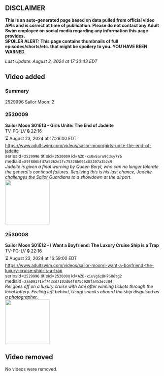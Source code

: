 ## DISCLAIMER
**This is an auto-generated page based on data pulled from official video APIs and is correct at time of publication. Please do not contact any Adult Swim employee on social media regarding any information this page provides.**  
**SPOILER ALERT: This page contains thumbnails of full episodes/shorts/etc. that might be spoilery to you. YOU HAVE BEEN WARNED.**  

_Last Update: August 2, 2024 at 17:30:43 EDT_
## Video added
### Summary
2529996 Sailor Moon: 2  
### 2530009
**Sailor Moon S01E13 - Girls Unite: The End of Jadeite**  
TV-PG-LV 🔒 22:16  
⌛ August 23, 2024 at 17:29:00 EDT  
https://www.adultswim.com/videos/sailor-moon/girls-unite-the-end-of-jadeite  
seriesid=`2529996` titleid=`2530009` id=`AZD-xs8wSaru9Cdsy7Y6` mediaid=`89f886bfd7a5262e2fc75328b091c88207a3b2c9`  
_Jadeite is given a final warning by Queen Beryl, who can no longer tolerate the general's continual failures. Realizing this is his last chance, Jadeite challenges the Sailor Guardians to a showdown at the airport._  
<a href="https://media.cdn.adultswim.com/uploads/20240729/thumbnails/2_24729955573-CopyofSailorMoon_Ep013_Thumbnail_1920x1080_Pillarbox.jpg"><img src="https://media.cdn.adultswim.com/uploads/20240729/thumbnails/2_24729955573-CopyofSailorMoon_Ep013_Thumbnail_1920x1080_Pillarbox.jpg" height="144px" /></a>
### 2530008
**Sailor Moon S01E12 - I Want a Boyfriend: The Luxury Cruise Ship is a Trap**  
TV-PG-LV 🔒 22:16  
⌛ August 23, 2024 at 16:59:00 EDT  
https://www.adultswim.com/videos/sailor-moon/i-want-a-boyfriend-the-luxury-cruise-ship-is-a-trap  
seriesid=`2529996` titleid=`2530008` id=`AZD-xiuVg6zBH7G86tg2` mediaid=`2aa09171ef742cd7103d64f875c928fa453e3384`  
_Rei goes off on a luxury cruise with Ami after winning tickets through the local lottery. Feeling left behind, Usagi sneaks aboard the ship disguised as a photographer._  
<a href="https://media.cdn.adultswim.com/uploads/20240729/thumbnails/2_24729955158-CopyofSailorMoon_Ep012_Thumbnail_1920x1080_Pillarbox.jpg"><img src="https://media.cdn.adultswim.com/uploads/20240729/thumbnails/2_24729955158-CopyofSailorMoon_Ep012_Thumbnail_1920x1080_Pillarbox.jpg" height="144px" /></a>
## Video removed
No videos were removed.  
